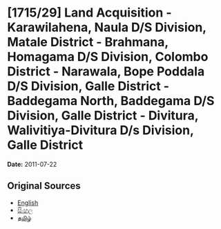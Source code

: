 # [1715/29] Land Acquisition - Karawilahena, Naula D/S Division, Matale District - Brahmana, Homagama D/S Division, Colombo District - Narawala, Bope Poddala D/S Division, Galle District - Baddegama North, Baddegama D/S Division, Galle District - Divitura, Walivitiya-Divitura D/s Division, Galle District

**Date:** 2011-07-22

## Original Sources

- [English](https://documents.gov.lk/view/extra-gazettes/2011/7/1715-29_E.pdf)
- [සිංහල](https://documents.gov.lk/view/extra-gazettes/2011/7/1715-29_S.pdf)
- [தமிழ்](https://documents.gov.lk/view/extra-gazettes/2011/7/1715-29_T.pdf)
